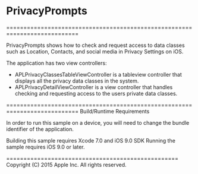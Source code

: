 # PrivacyPrompts

===========================================================================

PrivacyPrompts shows how to check and request access to data classes such as Location, Contacts, and social media in Privacy Settings on iOS.

The application has two view controllers:

* APLPrivacyClassesTableViewController is a tableview controller that displays all the privacy data classes in the system.
* APLPrivacyDetailViewController is a view controller that handles checking and requesting access to the users private data classes.

===========================================================================
Build/Runtime Requirements

In order to run this sample on a device, you will need to change the bundle identifier of the application.

Building this sample requires Xcode 7.0 and iOS 9.0 SDK
Running the sample requires iOS 9.0 or later.

==================================================
Copyright (C) 2015 Apple Inc. All rights reserved.
